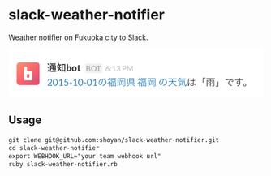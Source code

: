 # slack-weather-notifier
Weather notifier on Fukuoka city to Slack.

![example](example.png)

## Usage
```
git clone git@github.com:shoyan/slack-weather-notifier.git 
cd slack-weather-notifier
export WEBHOOK_URL="your team webhook url"
ruby slack-weather-notifier.rb
```
